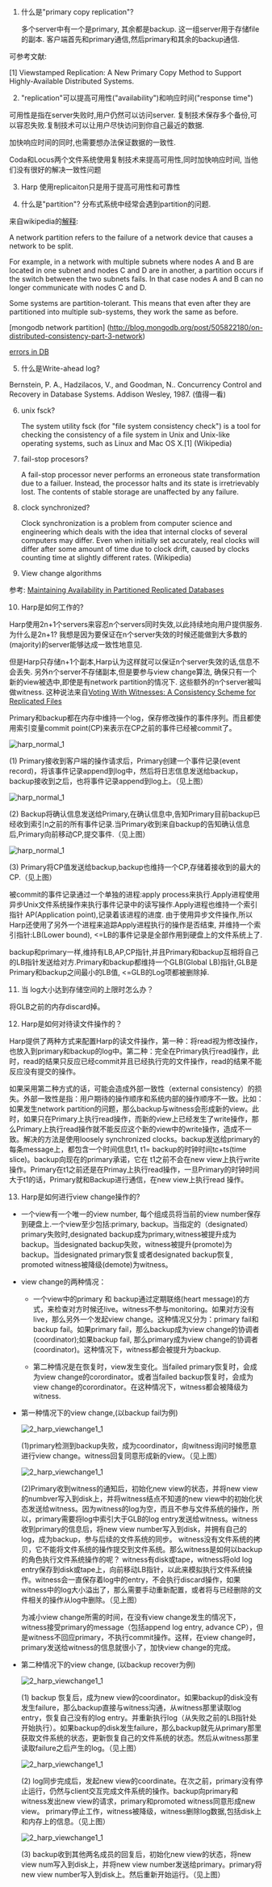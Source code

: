
1. 什么是"primary copy replication"?

   多个server中有一个是primary, 其余都是backup. 这一组server用于存储file的副本. 客户端首先和primary通信,然后primary和其余的backup通信.

  可参考文献:

 [1] Viewstamped Replication: A New Primary Copy Method to Support Highly-Available Distributed Systems.

2. "replication"可以提高可用性("availability")和响应时间("response time")

  可用性是指在server失败时,用户仍然可以访问server. 复制技术保存多个备份,可以容忍失败.复制技术可以让用户尽快访问到你自己最近的数据.

  加快响应时间的同时,也需要想办法保证数据的一致性.

  Coda和Locus两个文件系统使用复制技术来提高可用性,同时加快响应时间,  当他们没有很好的解决一致性问题

3. Harp 使用replicaiton只是用于提高可用性和可靠性

4. 什么是"partition"? 分布式系统中经常会遇到partition的问题.

  来自wikipedia的[解释](http://en.wikipedia.org/wiki/Network_partition):

  A network partition refers to the failure of a network device that causes a network to be split.

  For example, in a network with multiple subnets where nodes A and B are located in one subnet and nodes C and D are in another, a partition occurs if the switch between the two subnets fails. In that case nodes A and B can no longer communicate with nodes C and D.

  Some systems are partition-tolerant. This means that even after they are partitioned into multiple sub-systems, they work the same as before.

  [mongodb network partition]  (http://blog.mongodb.org/post/505822180/on-distributed-consistency-part-3-network)

  [errors in DB](http://cacm.acm.org/blogs/blog-cacm/83396-errors-in-database-systems-eventual-consistency-and-the-cap-theorem/fulltext)

5. 什么是Write-ahead log?

  Bernstein, P. A., Hadzilacos, V., and Goodman, N..
Concurrency Control and Recovery in Database Systems.
Addison Wesley, 1987. (值得一看)

6. unix fsck?

   The system utility fsck (for "file system consistency check") is a tool for checking the consistency of a file system in Unix and Unix-like operating systems, such as Linux and Mac OS X.[1] (Wikipedia)

7. fail-stop procesors?

   A fail-stop processor never performs an erroneous state transformation due to a failuer. Instead, the processor halts and its state is irretrievably lost. The contents of stable storage are unaffected by any failure. 
    
8. clock synchronized? 

   Clock synchronization is a problem from computer science and engineering which deals with the idea that internal clocks of several computers may differ. Even when initially set accurately, real clocks will differ after some amount of time due to clock drift, caused by clocks counting time at slightly different rates. (Wikipedia)

9. View change algorithms

  参考: [Maintaining Availability in Partitioned Replicated Databases](http://www.cs.rice.edu/~alc/old/comp520/papers/Avail-Databases.pdf)

10. Harp是如何工作的?

  Harp使用2n+1个servers来容忍n个servers同时失效,以此持续地向用户提供服务. 为什么是2n+1? 我想是因为要保证在n个server失效的时候还能做到大多数的(majority)的server能够达成一致性地意见.

  但是Harp只存储n+1个副本,Harp认为这样就可以保证n个server失效的话,信息不会丢失. 另外n个server不存储副本,但是要参与view change算法, 确保只有一个新的view被选中,即使是有network partition的情况下. 这些额外的n个server被叫做witness. 这种说法来自[Voting With Witnesses: A Consistency
Scheme for Replicated Files](http://www2.cs.uh.edu/~paris/MYPAPERS/Icdcs86.pdf)

  Primary和backup都在内存中维持一个log，保存修改操作的事件序列。而且都使用索引变量commit point(CP)来表示在CP之前的事件已经被commit了。

  ![harp_normal_1](images/15-5-18/1_harp_normal_1.png)

  (1) Primary接收到客户端的操作请求后，Primary创建一个事件记录(event record)，将该事件记录append到log中，然后将日志信息发送给backup，backup接收到之后，也将事件记录append到log上。（见上图）

  ![harp_normal_1](images/15-5-18/1_harp_normal_2.png)

  (2) Backup将确认信息发送给Primary,在确认信息中,告知Primary目前backup已经收到索引n之前的所有事件记录.当Primary收到来自backup的告知确认信息后,Primary向前移动CP,提交事件.（见上图）

  ![harp_normal_1](images/15-5-18/1_harp_normal_3.png)

  (3) Primary将CP值发送给backup,backup也维持一个CP,存储着接收到的最大的CP.（见上图）

  被commit的事件记录通过一个单独的进程:apply process来执行.Apply进程使用异步Unix文件系统操作来执行事件记录中的读写操作.Apply进程也维持一个索引指针 AP(Application point),记录着该进程的进度. 由于使用异步文件操作,所以Harp还使用了另外一个进程来追踪Apply进程执行的操作是否结束, 并维持一个索引指针:LB(Lower bound), <=LB的事件记录是全部作用到硬盘上的文件系统上了. 

  backup和primary一样,维持有LB,AP,CP指针,并且Primary和backup互相将自己的LB指针发送给对方.Primary和backup都维持一个GLB(Global LB)指针,GLB是Primary和backup之间最小的LB值, <=GLB的Log项都被删除掉.

11. 当 log大小达到存储空间的上限时怎么办？

  将GLB之前的内存discard掉。

12. Harp是如何对待读文件操作的？
  
  Harp提供了两种方式来配置Harp的读文件操作，第一种：将read视为修改操作，也放入到primary和backup的log中。第二种：完全在Primary执行read操作，此时，read的结果只反应已经commit并且已经执行完的文件操作，read的结果不能反应没有提交的操作。

  如果采用第二种方式的话，可能会造成外部一致性（external consistency）的损失。外部一致性是指：用户期待的操作顺序和系统内部的操作顺序不一致。比如：如果发生network partition的问题，那么backup与witness会形成新的view。此时，如果只在Primary上执行read操作，而新的view上已经发生了write操作，那么Primary上执行read操作就不能反应这个新的view中的write操作，造成不一致。解决的方法是使用loosely synchronized clocks。backup发送给primary的每条message上，都包含一个时间信息t1, t1= backup的时钟时间tc+ts(time slice)。backup向现在的primary承诺，它在 
t1之前不会在new view上执行write操作。Primary在t1之前还是在Primay上执行read操作，一旦Primary的时钟时间大于t1的话，Primary就和Backup进行通信，在new view上执行read 操作。

13. Harp是如何进行view change操作的?

  - 一个view有一个唯一的view number, 每个组成员将当前的view number保存到硬盘上.一个view至少包括:primary, backup。当指定的（designated） primary失败时,designated backup成为primary,witness被提升成为backup。当designated backup失败，witness被提升(promote)为backup。当designated primary恢复或者designated backup恢复, promoted witness被降级(demote)为witness。

  - view change的两种情况：

      - 一个view中的primary 和 backup通过定期联络(heart message)的方式，来检查对方时候还live。witness不参与monitoring。如果对方没有live，那么另外一个发起view change。这种情况又分为：primary fail和backup fail。如果primary fail，那么backup成为view change的协调者(coordinator);如果backup fail, 那么primary成为view change的协调者(coordinator)。这种情况下，witness都会被提升为backup.

      - 第二种情况是在恢复时，view发生变化。当failed primary恢复时，会成为view change的corordinator。或者当failed backup恢复时，会成为view change的corordinator。在这种情况下，witness都会被降级为witness.

  - 第一种情况下的view change,(以backup fail为例)
      
      ![2_harp_viewchange1_1](images/15-5-18/2_harp_viewchange1_1.png)

      (1)primary检测到backup失败，成为coordinator，向witness询问时候愿意进行view change。witness回复同意形成新的view。（见上图）
 
      ![2_harp_viewchange1_1](images/15-5-18/2_harp_viewchange1_2.png)

      (2)Primary收到witness的通知后，初始化new view的状态，并将new view的numbver写入到disk上，并将witness结点不知道的new view中的初始化状态发送给witness。因为witness的log为空，而且不参与文件系统的操作，所以，primary需要将log中索引大于GLB的log entry发送给witness。witness收到primary的信息后，将new view number写入到disk，并拥有自己的log，成为backup，参与后续的文件系统的同步。
witness没有文件系统的拷贝，它不能将文件系统的操作提交到文件系统。那么witness是如何以backup的角色执行文件系统操作的呢？ witness有disk或tape，witness将old log entry保存到disk或tape上，向前移动LB指针，以此来模拟执行文件系统操作。witness会一直保存着log中的entry，不会执行discard操作，如果witness中的log大小溢出了，那么需要手动重新配置，或者将与已经删除的文件相关的操作从log中删除。（见上图）

      为减小view change所需的时间，在没有view change发生的情况下，witness接受primary的message（包括append log entry, advance CP），但是witness不回应primary，不执行commit操作。这样，在view change时，primary发送给witness的信息就很小了，加快view change的完成。

  - 第二种情况下的view change, (以backup recover为例)

      ![2_harp_viewchange1_1](images/15-5-18/2_harp_viewchange2_1.png)

      (1) backup 恢复后，成为new view的coordinator。如果backup的disk没有发生failure，那么backup直接与witness沟通，从witness那里读取log entry，恢复自己没有的log entry。并重新执行log（从失败之前的LB指针处开始执行）。如果backup的disk发生failure，那么backup就先从primary那里获取文件系统的状态，更新恢复自己的文件系统的状态。然后从witness那里读取failure之后产生的log。（见上图）

      ![2_harp_viewchange1_1](images/15-5-18/2_harp_viewchange2_2.png)

      (2) log同步完成后，发起new view的coordinate。在次之前，primary没有停止运行，仍然与client交互完成文件系统的操作。backup向primary和witness发出new view的请求，primary和promoted witness同意形成new view。 primary停止工作，witness被降级，witness删除log数据,包括disk上和内存上的信息。（见上图）

      ![2_harp_viewchange1_1](images/15-5-18/2_harp_viewchange2_3.png)
   
      (3) backup收到其他两名成员的回复后，初始化new view的状态，将new view num写入到disk上，并将new view number发送给primary。primary将new view number写入到disk上。然后重新开始运行。（见上图）




  